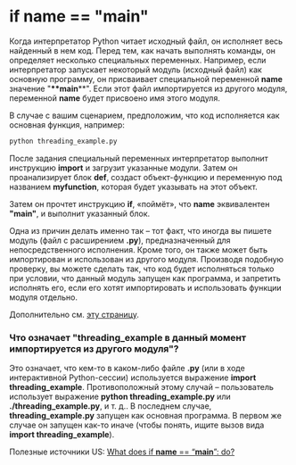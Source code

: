 # if name == "main"

Когда интерпретатор Python читает исходный файл, он исполняет весь найденный в нем код. Перед тем, как начать выполнять команды, он определяет несколько специальных переменных. Например, если интерпретатор запускает некоторый модуль (исходный файл) как основную программу, он присваивает специальной переменной __**name**__ значение "__**main__**". Если этот файл импортируется из другого модуля, переменной __**name**__ будет присвоено имя этого модуля.

В случае с вашим сценарием, предположим, что код исполняется как основная функция, например:

```bash
python threading_example.py
```

После задания специальный переменных интерпретатор выполнит инструкцию **import** и загрузит указанные модули. Затем он проанализирует блок **def**, создаст объект-функцию и переменную под названием **myfunction**, которая будет указывать на этот объект.

Затем он прочтет инструкцию **if**, «поймёт», что **__name__** эквивалентен **"__main__"**, и выполнит указанный блок.

Одна из причин делать именно так – тот факт, что иногда вы пишете модуль (файл с расширением **.py**), предназначенный для непосредственного исполнения. Кроме того, он также может быть импортирован и использован из другого модуля. Производя подобную проверку, вы можете сделать так, что код будет исполняться только при условии, что данный модуль запущен как программа, и запретить исполнять его, если его хотят импортировать и использовать функции модуля отдельно.

Дополнительно см. [эту страницу](http://ibiblio.org/g2swap/byteofpython/read/module-name.html).

### Что означает "threading_example в данный момент импортируется из другого модуля"?

Это означает, что кем-то в каком-либо файле **.py** (или в ходе интерактивной Python-сессии) используется выражение **import threading_example**. Противоположный этому случай – пользователь использует выражение **python threading_example.py** или **./threading_example.py**, и т. д.. В последнем случае, **threading_example.py** запущен как основная программа. В первом же случае он запущен как-то иначе (чтобы понять, ищите вызов вида **import threading_example**).

Полезные источники US: [What does if **name** == “**main**”: do?](https://stackoverflow.com/questions/419163/what-does-if-name-main-do/419185#419185)